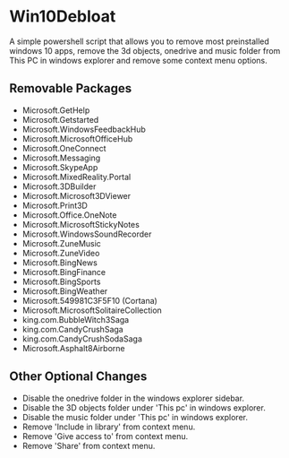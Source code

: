 # Win10Debloat
A simple powershell script that allows you to remove most preinstalled windows 10 apps, remove the 3d objects, onedrive and music folder from This PC in windows explorer and remove some context menu options.

## Removable Packages
- Microsoft.GetHelp
- Microsoft.Getstarted
- Microsoft.WindowsFeedbackHub
- Microsoft.MicrosoftOfficeHub
- Microsoft.OneConnect
- Microsoft.Messaging
- Microsoft.SkypeApp
- Microsoft.MixedReality.Portal
- Microsoft.3DBuilder
- Microsoft.Microsoft3DViewer
- Microsoft.Print3D
- Microsoft.Office.OneNote
- Microsoft.MicrosoftStickyNotes
- Microsoft.WindowsSoundRecorder
- Microsoft.ZuneMusic
- Microsoft.ZuneVideo
- Microsoft.BingNews
- Microsoft.BingFinance
- Microsoft.BingSports
- Microsoft.BingWeather
- Microsoft.549981C3F5F10 (Cortana)
- Microsoft.MicrosoftSolitaireCollection
- king.com.BubbleWitch3Saga
- king.com.CandyCrushSaga
- king.com.CandyCrushSodaSaga
- Microsoft.Asphalt8Airborne

## Other Optional Changes
- Disable the onedrive folder in the windows explorer sidebar.
- Disable the 3D objects folder under 'This pc' in windows explorer.
- Disable the music folder under 'This pc' in windows explorer.
- Remove 'Include in library' from context menu.
- Remove 'Give access to' from context menu.
- Remove 'Share' from context menu.
